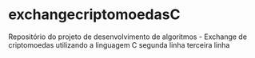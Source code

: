 # exchangecriptomoedasC
Repositório do projeto de desenvolvimento de algoritmos - Exchange de criptomoedas utilizando a linguagem C
segunda linha
terceira linha
